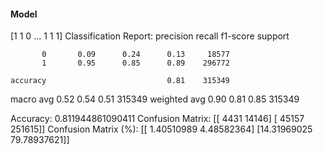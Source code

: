#### Model
[1 1 0 ... 1 1 1]
Classification Report:
              precision    recall  f1-score   support

           0       0.09      0.24      0.13     18577
           1       0.95      0.85      0.89    296772

    accuracy                           0.81    315349
   macro avg       0.52      0.54      0.51    315349
weighted avg       0.90      0.81      0.85    315349

Accuracy: 0.811944861090411
Confusion Matrix:
[[  4431  14146]
 [ 45157 251615]]
Confusion Matrix (%):
[[ 1.40510989  4.48582364]
 [14.31969025 79.78937621]]
